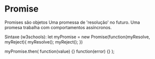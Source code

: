 # Promise

Promises são objetos
Uma promessa de 'resolução' no futuro.
Uma promesa trabalha com comportamentos assíncronos.

Sintaxe (w3schools): let myPromise = new Promise(function(myResolve, myReject){
    myResolve();
    myReject();
})

myPromise.then(
    function(value) {}
    function(error) {}
);
